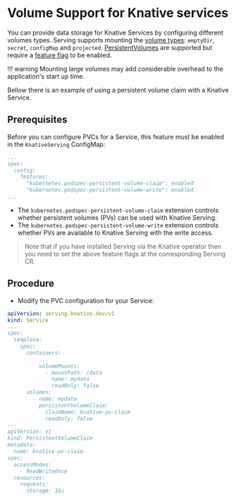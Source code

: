 # Volume Support for Knative services

You can provide data storage for Knative Services by configuring different volumes types.
Serving supports mounting the [volume types](https://kubernetes.io/docs/concepts/storage/volumes): `emptyDir`, `secret`, `configMap` and `projected`.
[PersistentVolumes](https://kubernetes.io/docs/concepts/storage/persistent-volumes/) are supported but require a [feature flag](../configuration/feature-flags.md) to be enabled.

!!! warning
    Mounting large volumes may add considerable overhead to the application's start up time.


Bellow there is an example of using a persistent volume claim with a Knative Service.

## Prerequisites

Before you can configure PVCs for a Service, this feature must be enabled in the `KnativeServing` ConfigMap:

```yaml
...
spec:
  config:
    features:
      "kubernetes.podspec-persistent-volume-claim": enabled
      "kubernetes.podspec-persistent-volume-write": enabled
...
```

* The `kubernetes.podspec-persistent-volume-claim` extension controls whether persistent volumes (PVs) can be used with Knative Serving.
* The `kubernetes.podspec-persistent-volume-write` extension controls whether PVs are available to Knative Serving with the write access.

> Note that if you have installed Serving via the Knative operator then you need to set the above feature flags at the corresponding Serving CR.

## Procedure

* Modify the PVC configuration for your Service:

```yaml
apiVersion: serving.knative.dev/v1
kind: Service
...
spec:
  template:
    spec:
      containers:
          ...
          volumeMounts:
            - mountPath: /data
              name: mydata
              readOnly: false
      volumes:
        - name: mydata
          persistentVolumeClaim:
            claimName: knative-pv-claim
            readOnly: false
---
apiVersion: v1
kind: PersistentVolumeClaim
metadata:
  name: knative-pv-claim
spec:
  accessModes:
    - ReadWriteOnce
  resources:
    requests:
      storage: 1Gi
```
